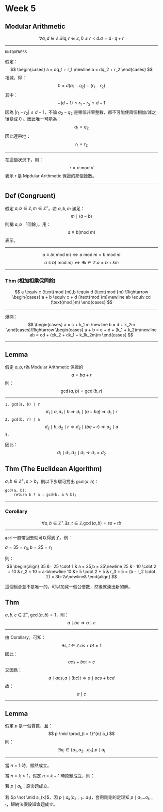 # Week 5

## Modular Arithmetic

$$
\forall a, d \in \mathbb Z.\exists! q, r \in \mathbb Z, 0 \leq r < d.a = d\cdot q + r
$$

---

`UNIQUENESS`

假定：
$$
\begin{cases}
a = dq_1 + r_1 \newline
a = dq_2 + r_2
\end{cases}
$$
相減，得：
$$
0 = d(q_1 - q_2) + (r_1 - r_2)
$$
其中：
$$
-(d-1)\leq r_1 - r_2 \leq d - 1
$$
因為 $|r_1 - r_2| \leq d - 1$，不論 $q_2 - q_2$ 是哪個非零整數，都不可能使兩個相加/減之後變成 0 。因此唯一可能為：
$$
q_1 = q_2
$$
因此連帶地：
$$
r_1 = r_2
$$

---
在這個狀況下，用：
$$
r = a \text{ mod } d
$$
表示 $r$ 是 Mpdular Arithmetic 保證的那個餘數。

---

## Def (Congruent)

假定 $a, b \in \mathbb Z, m \in \mathbb Z^+$。若 $a, b, m$ 滿足：
$$
m \mid (a - b)
$$
則稱 $a, b$ 「同餘」。用：
$$
a \equiv b (\text{mod }m)
$$
表示。

---

$$
a \equiv b (\text{ mod } m) \iff a \text{ mod }m = b \text{ mod }m
$$
$$
a \equiv b (\text{ mod } m) \iff \exists k \in \mathbb Z.a = b + km
$$

---

### Thm (相加相乘保同餘)

$$
a \equiv c (\text{mod }m),b \equiv d (\text{mod }m) \Rightarrow \begin{cases}
a + b \equiv c + d (\text{mod }m)\newline
ab \equiv cd (\text{mod }m)
\end{cases}
$$

---

爆開：
$$
\begin{cases}
a = c + k_1 m \newline
b = d + k_2m
\end{cases}\Rightarrow
\begin{cases}
a + b = c + d + (k_1 + k_2)m\newline
ab = cd + (ck_2 + dk_1 + k_1k_2m)m
\end{cases}
$$

---

## Lemma

假定 $a, b, r$為 Modular Arithmetic 保證的
$$
a = bq + r
$$
則：
$$
\gcd(a, b) = \gcd(b, r)
$$

---

`1. gcd(a, b) | r`
$$
d_1 \mid a, d_1 \mid b \Rightarrow d_1 \mid (a - bq) \Rightarrow d_1 \mid r
$$
`2. gcd(b, r) | a`
$$
d_2 \mid b, d_2\mid r \Rightarrow d_2 \mid (bq + r) \Rightarrow d_2 \mid a
$$
`3. `

因此：
$$
d_1 \mid d_1, d_2 \mid d_1 \Rightarrow d_1 = d_2
$$

## Thm (The Euclidean Algorithm)

 $a, b \in \mathbb Z^+, a > b$，則以下步驟可找出 $\gcd(a, b)$：

```pseudocode
gcd(a, b):
	return b ? a : gcd(b, a % b);
```

---

### Corollary

$$
\forall a, b \in \mathbb Z^+.\exists s,t \in \mathbb Z.\gcd(a, b) = sa + tb
$$

---

`gcd` 一直帶回去就可以得到了。例：

$a = 35 = r_0, b = 25 = r_1$

則：
$$
\begin{align}
35 &= 25 \cdot 1 & a = 35,b = 35\newline
25 &= 10 \cdot 2 + 10 & r_2 = 10 = a-b\newline
10 &= 5 \cdot 2 + 5 & r_3 = 5 = (b - r_2 \cdot 2) = 3b-2a\newline&
\end{align}
$$

這個組合並不是唯一的。可以加減一個公倍數，然後就湊出新的解。

## Thm

$a, b, c \in \mathbb Z^+, \gcd(a, b) = 1$，則：
$$
a \mid bc \Rightarrow a \mid c
$$

---

由 Corollary，可知：
$$
\exists s,t \in \mathbb Z.as + bt = 1
$$
因此：
$$
acs + bct = c
$$
又因爲：
$$
a \mid acs, a \mid (bc)t \Rightarrow a \mid acs + bcd
$$
故：
$$
a \mid c
$$

---

## Lemma

假定 $p$ 是一個質數，且：
$$
p \mid \prod_{i = 1}^{n} a_i
$$
則：
$$
\exists a_i \in \{a_1, a_2 \dots a_n\}.p\mid a_i
$$

---

當 $n = 1$ 時，顯然成立。

當 $n = k > 1$，假定 $n = k-1$ 時原題成立，則：

若 $p \mid a_k$：原命題成立。

若 $p \not \mid a_{k}$，因 $p \mid a_k (a_{k-1} \dots a_{1})$，套用剛剛的定理知 $p \mid a_1 \dots a_{k-1}$，歸納法假設知命題成立。